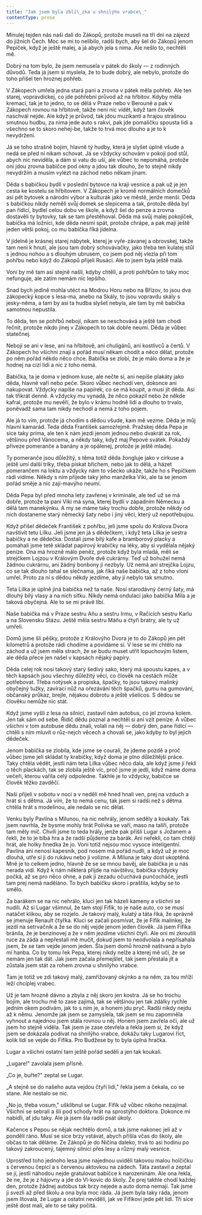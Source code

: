 ```yaml
---
title: "Jak jsem byla zblí\_zka u shnilýho vrabce\_"
contentType: prose
---
```


<section>

Minulej tejden nás naši dali do Zákopů, protože museli na tři dni na zájezd do jižních Čech. Moc se mi to nelíbilo, radši bych, aby šel do Zákopů jenom Pepíček, když je ještě malej, a já abych jela s nima. Ale nešlo to, nechtěli mě.

Dobrý na tom bylo, že jsem nemusela v pátek do školy — z rodinných důvodů. Teda já jsem si myslela, že to bude dobrý, ale nebylo, protože do toho přišel ten hroznej pohřeb.

V Zákopech umřela jedna stará pani a zrovna v pátek měla pohřeb. Ale ten starej, vopravdickej, co jde pohřební průvod až na hřbitov. Kdyby měla kremaci, tak je to jedno, to se dělá v Praze nebo v Berouně a pak v Zákopech rovnou na hřbitově, takže neni nic vidět, když tam člověk naschvál nejde. Ale když je průvod, tak jdou muzikanti a hrajou strašnou smutnou hudbu, za nima jede auto s rakví, pak jde pomaličku spousta lidí a všechno se to skoro nehej-be, takže to trvá moc dlouho a je to k nevydržení.

Já se toho strašně bojim, hlavně tý hudby, která je slyšet úplně všude a nedá se před ní nikam schovat. Já se vždycky schovám v pokoji pod stůl, abych nic neviděla, a dám si vatu do uší, ale vůbec to nepomáhá, protože oni jdou zrovna babičce pod okny a jdou tak dlouho, že to stejně nikdy nevydržím a musím vylézt na záchod nebo někam jinam.

Děda s babičkou bydlí v poslední bytovce na kraji vesnice a pak už je jen cesta ke kostelu se hřbitovem. V Zákopech je kromě normálních domečků asi pět bytovek a národní výbor a kulturák jako ve městě, jenže menší. Děda s babičkou nikdy neměli svůj domek se slepicema a tak, protože děda byl pan řídící, bydlel celou dobu ve škole, a když šel do penze a zrovna dostavěli ty bytovky, tak se tam přestěhoval. Děda má svůj malej pokojíček, babička má ložnici, kde děda nesmí spát, protože chrápe, a pak mají ještě jeden větší pokoj, co mu babička říká jídelna.

V jídelně je krásnej starej nábytek, kterej je vyře-závanej a obrovskej, takže tam neni k hnutí, ale jsou tam dobrý schovávačky, jako třeba ten kulatej stůl s jednou nohou a s dlouhým ubrusem, co jsem pod něj vlezla při tom pohřbu nebo když do Zákopů přijeli Rusáci. Ale to jsem byla ještě malá.

Voni by mě tam asi stejně našli, kdyby chtěli, a proti pohřbům to taky moc nefunguje, ale zatím nemám nic lepšího.

Snad bych jedině mohla utéct na Modrou Horu nebo na Břízov, to jsou dva zákopecký kopce s lesa-ma, anebo na Skály, to jsou vopravdu skály s jesky-něma, a tam by asi ta hudba slyšet nebyla, ale tam by mě babička samotnou nepustila.

To děda, ten se pohřbů nebojí, nikam se neschovává a ještě tam chodí řečnit, protože nikdo jinej v Zákopech to tak dobře neumí. Děda je vůbec statečnej.

Nebojí se ani v lese, ani na hřbitově, ani chuligánů, ani kostlivců a čertů. V Zákopech ho všichni znají a pořád musí někam chodit a něco dělat, protože po něm pořád někdo něco chce. Babička se zlobí, že je málo doma a že je hodnej na cizí lidi a nic z toho nemá.

Babička, ta je doma v jednom kuse, ale nečte si, ani nepíše plakáty jako děda, hlavně vaří nebo peče. Skoro vůbec nechodí ven, dokonce ani nakupovat. Vždycky napíše na papírek, co se má koupit, a musí jít děda. Asi tak třikrát denně. A vždycky mu vynadá, že něco pokazil nebo že někde kafral, protože mu nevěří, že bylo v krámu hodně lidí a dlouho to trvalo, poněvadž sama tam nikdy nechodí a nemá z toho pojem.

Ale já to vím, protože já chodím s dědou všude, kam mě vezme. Děda je můj hlavní kamarád. Teda děda František samozřejmě. Pražskej děda Pepa je sice taky príma, ale ten k nám jezdí jenom jednou nebo dvakrát za rok, většinou před Vánocema, a někdy taky, když maj Pepové svátek. Pokaždý přiveze pomeranče a banány a je opálenej, protože je ještě mladej.

Ty pomeranče jsou důležitý, s těma totiž děda žongluje jako v cirkuse a ještě umí další triky, třeba pískat břichem, nebo jak to dělá, a házet pomerančem na loktu a vždycky nám to všecko ukáže, takže ho s Pepíčkem rádi vidíme. Někdy s ním přijede taky jeho manželka Viki, ale ta se jenom pořád směje a nic zají-mavýho neumí.

Děda Pepa byl před mnoha lety zavřenej v kriminále, ale teď už se má dobře, protože ta pani Viki má syna, kterej bydlí v západním Německu a dělá tam manekýnku. A my se máme taky trochu dobře, protože někdy od nich dostaneme starý německý šaty nebo i jiný věci, který už nepotřebujou.

Když přišel dědeček František z pohřbu, jeli jsme spolu do Králova Dvora navštívit tetu Lilku. Jeli jsme jen já s dědečkem, i když teta Lilka je sestra babičky a ne dědečka. Dostali jsme bílý kafe a bramborový placky a pomáhali jsme tetě skládat papírový krabičky na léky, aby si vydělala nějaký peníze. Ona má hrozně málo peněz, protože když byla mladá, měli se strejčkem Lojzou v Královým Dvoře dvě cukrárny. Teď už bohužel nemá žádnou cukrárnu, ani žádný bonbony jí nezbyly. Už nemá ani strejčka Lojzu, co se tak dlouho tahal se slečnama, jak říká naše babička, až z toho vloni umřel. Proto za ní s dědou někdy jezdíme, aby jí nebylo tak smutno.

Teta Lilka je úplně jiná babička než ta naše. Nosí starodávný černý šaty, má dlouhý bílý vlasy a na nich síťku. Nikdy nemá ondulaci jako babička Míla a je taková obyčejná. Ale to se mi právě líbí.

Naše babička má v Praze sestru Aňu a sestru Irmu, v Račicích sestru Karlu a na Slovensku Stázu. Ještě měla sestru Máňu a čtyři bratry, ale ty už umřeli.

Domů jsme šli pěšky, protože z Královýho Dvora je to do Zákopů jen pět kilometrů a protože rádi chodíme a povídáme si. V lese se mi chtělo na záchod a už jsem měla strach, že se budu muset utřít lopuchovým listem, ale děda přece jen našel v kapsách nějaký papíry.

Děda celej rok nosí takový starý šedivý sako, který má spoustu kapes, a v těch kapsách jsou všechny důležitý věci, co člověk na cestách může potřebovat. Třeba notýsek a propiska, špačky, to jsou takový malinký obyčejný tužky, zavírací nůž na ořezávání těch špačků, gumu na gumování, občanský průkaz, brejle, nějakou dobrotu a ještě všelicos. S dědou se člověku nemůže nic stát.

Když jsme vyšli z lesa na silnici, zastavil nám autobus, co jel zrovna kolem. Jen tak sám od sebe. Řidič dědu poznal a nechtěl si ani vzít peníze. A vůbec všichni v tom autobuse dědu znali, volali na něj — dobrý den, pane řídící — chtěli s ním mluvit o růz-nejch věcech a chovali se, jako kdyby to byl jejich dědeček.

Jenom babička se zlobila, kde jsme se courali, že jdeme pozdě a proč vůbec jsme jeli skládat ty krabičky, když doma je plno důležitější práce. Taky chtěla vědět, jestli nám teta Lilka vůbec něco dala, ale když jsme jí řekli o těch plackách, tak se zlobila ještě víc, proč jsme je jedli, když máme doma večeři, kterou vařila celý odpoledne. Takhle je to vždycky, babičce se člověk těžko zavděčí.

Naši přijeli v sobotu v noci a v neděli mě hned hnali ven, prej na vzduch a hrát si s dětma. Já vím, že to nemá cenu, tak jsem si radši než s dětma chtěla hrát s modelínou, ale nedalo se nic dělat.

Venku byly Pavlína s Milunou, na nic nehrály, jenom seděly a koukaly. Tak jsem navrhla, že bysme mohly hrát Polívka se vaří, maso na talíři, protože tam měly míč. Chvíli jsme to teda hrály, jenže pak přišli Lugar s Jožanem a řekli, že to je blbá hra a že radši půjdeme za barák. Ani neřekli, co tam chtějí hrát, ale holky hnedka že jo. Voni totiž nejsou moc vysoce inteligentní. Pavlína ani nenosí kapesník, pod nosem má pořád nudli, a když už je moc dlouhá, utře si ji do rukávu nebo ji volízne. A Miluna je taky dost ukoptěná. Mně je to celkem jedno, hlavně že se se mnou bavěj, ale babička je u nás nerada vidí. Když k nám některá přijde na návštěvu, babička vždycky počká, až se pro něco ohne, a pak jí zezadu očuchává punčocháče, jestli tam prej nemá naděláno. To bych babičku skoro i praštila, kdyby se to smělo.

Za barákem se na nic nehrálo, kluci jen tak házeli kameny a všichni se nudili. Až si Lugar všimnul, že tam stojí Fifík, to je naše auto, co se musí natáčet klikou, aby se rozjelo. Je takový malý, kulatý a táta říká, že správně se jmenuje Renault čtyřka. Kluci se začali posmívat, že je Fifík malinkej, že jezdí na setrvačník a že se do něj vejde jenom jeden člověk. Já jsem Fifíka bránila, že je benzinovej a že v něm jezdíme všichni čtyři. Ale oni mi zkroutili ruce za záda a nepřestali mě mučit, dokud jsem to neodvolala a nepřísahala jsem, že se tam vejde jenom jeden. Šla jsem domů hrozně naštvaná a bylo mi hanba. Co by tomu řek Pepa, kterej nikdy nelže a kterej mě učí, že se nemám jen tak dát. Jak jsem začala přemejšlet, tak jsem přestala jít a zůstala jsem stát za rohem zrovna u shnilýho vrabce.

Tam je totiž ve zdi takový malý, zamřížovaný okýnko a na něm, za tou mříží leží chcíplej vrabec.

Už je tam hrozně dávno a zbyla z něj skoro jen kostra. Já se ho trochu bojím, ale trochu mě to zase zajímá, tak se většinou jen tak zdálky rychle jedním okem podívám, jak to s ním je, a honem jdu pryč. Radši nikdy nejdu až k němu. Jenomže jak jsem se zamyslela, tak jsem se mu zapomněla vyhnout a najednou jsem stála rovnou u něj. Honem jsem zavřela oči, ale už jsem ho stejně viděla. Tak jsem je zase otevřela a řekla jsem si, že když jsem se dokázala podívat na shnilýho vrabce, dokážu taky Lugarovi říct, kolik lidí se vejde do Fifíka. Pro Budžese by to byla úplná hračka.

Lugar a všichni ostatní tam ještě pořád seděli a jen tak koukali.

„Lugare!" zavolala jsem přísně.

„Co je, buřte?" zeptal se Lugar.

„A stejně se do našeho auta vejdou čtyři lidi," řekla jsem a čekala, co se stane. Ale nestalo se nic.

„No jo, třeba vosum," ušklíbnul se Lugar. Fifík už vůbec nikoho nezajímal. Všichni se sebrali a šli pod schody hrát na sprostýho doktora. Dokonce mi nabídli, ať jdu taky. Ale já jsem šla radši psát úkoly.

Kačence s Pepou se nějak nechtělo domů, a tak jsme nakonec jeli až v pondělí ráno. Musí se sice brzy vstávat, abych přišla včas do školy, ale občas to tak děláme. Ze Zákopů je do Ničína daleko, trvá to asi hodinu po takový zakroucený, tajemný silnici přes lesy a různý malý vesnice.

Uprostřed toho jednoho lesa jsme najednou uviděli takovou malou holčičku s červenou čepicí a s červenou aktovkou na zádech. Táta zastavil a zeptal se jí, jestli náhodou nejde gratulovat babičce k narozeninám. Ale ona řekla, že ne, že je z hájovny a jde do Vl-kovic do školy. Že prej takhle chodí každej den, protože žádnej autobus tak brzy nejede a auto doma nemají. Tak jsme ji svezli až před školu a ona byla moc ráda. Já jsem byla taky ráda, jenom jsem litovala, že Lugar a ostatní neviděli, jak ve Fifíkovi jede pět lidí. Tři sice ještě dost malí, ale to se taky počítá.

</section>
